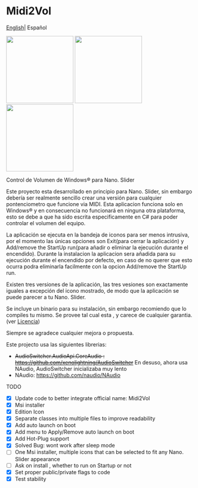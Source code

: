 # Midi2Vol
[English](./README.md)| Español



<img src="https://raw.githubusercontent.com/jesusvallejo/Midi2Vol/master/ReadResources/NanoSlider.png" width="180">  <img src="https://raw.githubusercontent.com/jesusvallejo/Midi2Vol/master/ReadResources/NanoBento.png" width="180"> <img src="https://raw.githubusercontent.com/jesusvallejo/Midi2Vol/master/ReadResources/NanoWavez.png" width="180">



Control de Volumen de Windows® para Nano. Slider



Este proyecto esta desarrollado en principio para Nano. Slider, sin embargo debería ser realmente sencillo crear una versión para cualquier pontenciometro que funcione via MIDI.
Esta aplicacion funciona solo en Windows® y en consecuencia no funcionará en ninguna otra plataforma, esto se debe a que ha sido escrita especificamente en C# para poder controlar el volumen del equipo.

La aplicación se ejecuta en la bandeja de iconos para ser menos intrusiva, por el momento las únicas opciones son Exit(para cerrar la aplicación) y Add/remove the StartUp run(para añadir o eliminar la ejecución durante el encendido).
Durante la instalacion la aplicacion sera añadida para su ejecución durante el encendido por defecto, en caso de no querer que esto ocurra podra eliminarla facilmente con la opcion Add/remove the StartUp run.

Existen tres versiones de la aplicación, las tres vesiones son exactamente iguales a excepción del icono mostrado, de modo que la aplicación se puede parecer a tu Nano. Slider.

Se incluye un binario para su instalación, sin embargo recomiendo que lo compiles tu mismo.
Se provee tal cual esta , y carece de cualquier garantia.(ver [Licencia](https://raw.githubusercontent.com/jesusvallejo/Midi2Vol/master/LICENSE))

Siempre se agradece cualquier mejora o propuesta.

Este projecto usa las siguientes librerias:

- ~~AudioSwitcher.AudioApi.CoreAudio : https://github.com/xenolightning/AudioSwitcher~~ 
      En desuso, ahora usa NAudio, AudioSwitcher inicializaba muy lento 
- NAudio: https://github.com/naudio/NAudio


TODO
- [x] Update code to better integrate official name: Midi2Vol
- [x] Msi installer
- [x] Edition Icon
- [x] Separate classes into multiple files to improve readability
- [x] Add auto launch on boot
- [x] Add menu to Apply/Remove auto launch on boot
- [x] Add Hot-Plug support
- [x] Solved Bug: wont work after sleep mode
- [ ] One Msi installer, multiple icons that can be selected to fit any Nano. Slider appearance
- [ ] Ask on install , whether to run on Startup or not
- [x] Set proper public/private flags to code
- [x] Test stability
